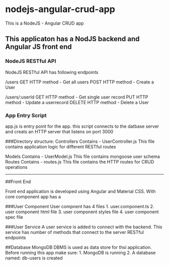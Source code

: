 # nodejs-angular-crud-app
This is a NodeJS - Angular CRUD app

## This applicaton has a NodJS backend and Angular JS front end

### NodeJS RESTful API

NodeJS RESTful API has following endpoints
  
  /users
    GET HTTP method - Get all users
    POST HTTP method - Create a User
    
 /users/:userId
  GET HTTP method - Get single user record
  PUT HTTP method - Update a userrecord
  DELETE HTTP method - Delete a User
 
 ### App Entry Script
  app.js is entry point for the app. this script connects to the datbase server and creats an HTTP server that listens on port 3000
  
 ###Directory structure:
  Controllers
    Contains - UserController.js
    This file contains application logic for different RESTful routes
  
  Models
    Contains - UserModel.js
      This file contains mongoose user schema
  Routes 
    Contains - routes.js
    This file contains the HTTP routes for CRUD operations
  
  --------------------------------------------------------
  
  ##Front End
  
  Front end application is developed using Angular and Material CSS. With core component app has a 
  
  ###User Component
    User compnent has 4 files
    1. user.component.ts
    2. user component html file
    3. user component styles file
    4. user component spec file
    
   ###User Service
      A user service is added to connect with the backend. This service has number of methods that connect to the server RESTful endpoints
      
  
  ##Database
     MongoDB DBMS is used as data store for thsi application.
     Before running this app make sure:
      1. MongoDB is running
      2. A database named: db-users is created
      
      
      
  
  
